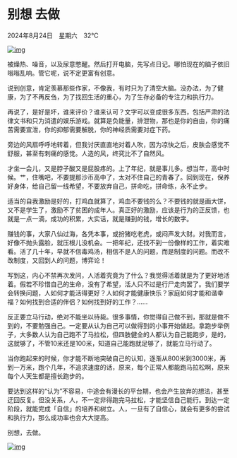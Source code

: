 # 别想 去做


2024年8月24日　星期六　32℃



[![img](https://oss.metamind.eu.org/202408241342984.jpg)](https://oss.metamind.eu.org/202408241342984.jpg)



被燥热、噪音，以及尿意憋醒。然后打开电脑，先写点日记。哪怕现在的脑子依旧嗡嗡乱响。管它呢，说不定更富有创意。

说到创意，肯定羡慕那些作家，不像我，有时只为了清空大脑。没办法，为了健康，为了不再反刍，为了找回生活的重心，为了生存必备的专注力和执行力。

再说了，是好是坏，谁来评价？谁来认可？文字可以变成很多东西，包括严肃的法律文书和只为消遣的娱乐游戏。就算是负能量，排泄物，那也是你的自由，你的痛苦需要宣泄，你的抑郁需要解脱，你的神经质需要对症下药。

旁边的风扇呼呼地转着，但我讨厌直直地对着人吹，因为凉快之后，皮肤会感觉不舒服，甚至有刺痛的感觉。人造的风，终究比不了自然风。

才坐一会儿，又是脖子酸又是屁股疼的。上了年纪，就是事儿多。想当年，高中时候。艹，住嘴吧，不要提那沙币高中了，太对不住自己的青春了。回到现在，保养好身体，给自己留一线希望，不要放弃自己，拼命吃，拼命练，永不止步。

适当的自我激励是好的，打鸡血就算了，鸡血不要钱的么？不要钱的就是画大饼，又不是学生了，激励不了贫困的成年人。真正好的激励，应该是行为的正反馈，也就是一点一滴，成功的积累，大实话，就是赚到的钱，增长的数字。

赚钱的事，大家八仙过海，各凭本事，或扮猪吃老虎，或闷声发大财。对我而言，好像不抛头露脸，就压根儿没机会。一把年纪，还找不到一份像样的工作，着实难看。活了几十年，早就不信毒鸡汤，相信不是人的问题，而是制度的问题。而改不改制度，又回到人的问题，博弈论！

写到这，内心不禁再次发问，人活着究竟为了什么？我觉得活着就是为了更好地活着。假若不珍惜自己的生命，没有了希望，活人只不过是行尸走肉罢了。我们要学会转换问题，人如何才能活得更好？人如何才能健康快乐？家庭如何才能和谐幸福？如何找到合适的伴侣？如何找到好的工作？……

反正要立马行动，绝对不能坐以待毙。很多事情，你觉得自己做不到，那就是做不到的，不要勉强自己。一定要从认为自己可以做得到的小事开始做起。拿跑步举例子，大多数人认为自己跑不了马拉松，但四肢健全的人都认为自己能跑步，是的，这就够了，不管10米还是100米，知道自己能跑就足够了，就能立马行动了。

当你跑起来的时候，你才能不断地突破自己的认知，逐渐从800米到3000米，再到一万米，跑个几年，不追求速度的话，原来，每个正常人都能跑马拉松啊，原来每个人天生都是擅长跑步的。

要达到这样的“认为”不容易，中途会有漫长的平台期，也会产生放弃的想法，甚至迂回反复。但没关系，人，不一定非得跑完马拉松，才能坚信自己能行。到达一定阶段，就能完成「自信」的培养和树立。人，一旦有了自信心，就会有更多的尝试和执行力，那么成功率也会大大提高。

别想，去做。



[![img](https://oss.metamind.eu.org/202408241343611.jpg)](https://oss.metamind.eu.org/202408241343611.jpg)

